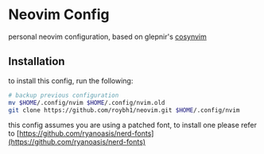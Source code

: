 # Neovim Config

personal neovim configuration, based on glepnir's [cosynvim](https://github.com/glepnir/cosynvim)

## Installation

to install this config, run the following:

```bash
# backup previous configuration
mv $HOME/.config/nvim $HOME/.config/nvim.old
git clone https://github.com/roybh1/neovim.git $HOME/.config/nvim
```

this config assumes you are using a patched font, to install one please refer to [https://github.com/ryanoasis/nerd-fonts](https://github.com/ryanoasis/nerd-fonts)
